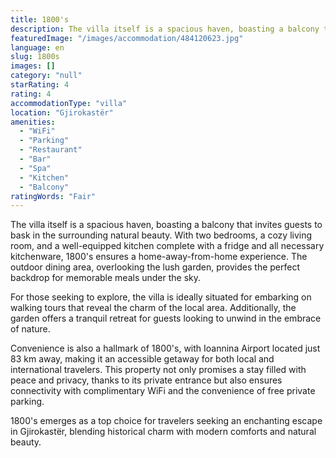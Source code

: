 ```yaml
---
title: 1800's
description: The villa itself is a spacious haven, boasting a balcony that invites guests to bask in the surrounding natural beauty. With two bedrooms, a cozy living room, a
featuredImage: "/images/accommodation/484120623.jpg"
language: en
slug: 1800s
images: []
category: "null"
starRating: 4
rating: 4
accommodationType: "villa"
location: "Gjirokastër"
amenities:
  - "WiFi"
  - "Parking"
  - "Restaurant"
  - "Bar"
  - "Spa"
  - "Kitchen"
  - "Balcony"
ratingWords: "Fair"
---
```


The villa itself is a spacious haven, boasting a balcony that invites guests to bask in the surrounding natural beauty. With two bedrooms, a cozy living room, and a well-equipped kitchen complete with a fridge and all necessary kitchenware, 1800's ensures a home-away-from-home experience. The outdoor dining area, overlooking the lush garden, provides the perfect backdrop for memorable meals under the sky.

For those seeking to explore, the villa is ideally situated for embarking on walking tours that reveal the charm of the local area. Additionally, the garden offers a tranquil retreat for guests looking to unwind in the embrace of nature.

Convenience is also a hallmark of 1800's, with Ioannina Airport located just 83 km away, making it an accessible getaway for both local and international travelers. This property not only promises a stay filled with peace and privacy, thanks to its private entrance but also ensures connectivity with complimentary WiFi and the convenience of free private parking.

1800's emerges as a top choice for travelers seeking an enchanting escape in Gjirokastër, blending historical charm with modern comforts and natural beauty.

